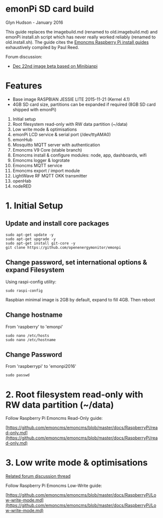 # emonPi SD card build

Glyn Hudson - January 2016 

This guide replaces the imagebuild.md (renamed to old.imagebuild.md) and emonPi install.sh script which has never really worked reliably (renamed to old.install.sh). The guide cites the [Emoncms Raspberry Pi install guides](https://github.com/emoncms/emoncms/tree/master/docs/RaspberryPi) exhaustively compiled by Paul Reed.

Forum discussion: 
- [Dec 22nd image beta based on Minibianpi](http://openenergymonitor.org/emon/node/11799)

# Features  
- Base image RASPBIAN JESSIE LITE 2015-11-21 (Kernel 4.1)
- 4GB SD card size, partitions can be expanded if required (8GB SD card shipped with emonPi)

1. Initial setup
2. Root filesystem read-only with RW data partition (~/data)
3. Low write mode & optimisations
4. emonPi LCD service & serial port (/dev/ttyAMA0)
5. emonHub
6. Mosquitto MQTT server with authentication
7. Emoncms V9 Core (stable branch)
8. Emoncms install & configure modules: node, app, dashboards, wifi
8. Emoncms logger & logrotate
9. Emoncms MQTT service
10. Emoncms export / import module
10. LightWave RF MQTT OKK transmitter
12. openHab
12. nodeRED



# 1. Initial Setup

## Update and install core packages 

	sudo apt-get update -y
	sudo apt-get upgrade -y
	sudo apt-get install git-core -y
	git clone https://github.com/openenergymonitor/emonpi

## Change password, set international options & expand Filesystem

Using raspi-config utility:

	sudo raspi-config

Raspbian minimal image is 2GB by default, expand to fill 4GB. Then reboot

## Change hostname

From 'raspberry' to 'emonpi'

	sudo nano /etc/hosts 
	sudo nano /etc/hostname

## Change Password 

From 'raspberrypi' to 'emonpi2016'

	sudo passwd

# 2. Root filesystem read-only with RW data partition (~/data)


Follow Raspberry Pi Emoncms Read-Only guide: 

[https://github.com/emoncms/emoncms/blob/master/docs/RaspberryPi/read-only.md](https://github.com/emoncms/emoncms/blob/master/docs/RaspberryPi/read-only.md)



# 3. Low write mode & optimisations

[Related forum discussion thread](http://openenergymonitor.org/emon/node/11695)

Follow Raspberry Pi Emoncms Low-Write guide: 

[https://github.com/emoncms/emoncms/blob/master/docs/RaspberryPi/Low-write-mode.md](https://github.com/emoncms/emoncms/blob/master/docs/RaspberryPi/Low-write-mode.md)